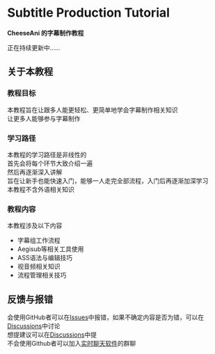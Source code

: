 # Subtitle Production Tutorial
**CheeseAni 的字幕制作教程**  

正在持续更新中……


## 关于本教程
### 教程目标
本教程旨在让跟多人能更轻松、更简单地学会字幕制作相关知识  
让更多人能够参与字幕制作

### 学习路径
本教程的学习路径是非线性的  
首先会将每个环节大致介绍一遍  
然后再逐渐深入讲解  
旨在让新手也能快速入门，能够一人走完全部流程，入门后再逐渐加深学习  
本教程不含外语相关知识

### 教程内容
本教程涉及以下内容
* 字幕组工作流程
* Aegisub等相关工具使用
* ASS语法与编辑技巧
* 视音频相关知识
* 流程管理相关技巧



## 反馈与报错
会使用GitHub者可以在[Issues](issues)中报错，如果不确定内容是否为错，可以在[Discussions](https://github.com/CheeseAni/Subtitle-Production-Tutorial/discussions)中讨论  
想提建议可以在[Discussions](https://github.com/CheeseAni/Subtitle-Production-Tutorial/discussions)中提  
不会使用Github者可以加入[实时聊天软件](https://github.com/CheeseAni#%E4%BA%A4%E6%B5%81)的群聊
